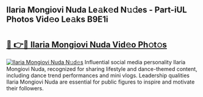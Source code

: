 ## Ilaria Mongiovi Nuda Le𝚊k𝚎d N𝚞𝚍es - Part-iUL Photos Vid𝚎o Le𝚊ks B9E1i

# <h2><a href="http://fbg5os.evod.top/?m=Ilaria+Mongiovi+Nuda">🔗 👉🔴 Ilaria Mongiovi Nuda Vid𝚎o Ph𝚘t𝚘s</a></h2>

[![Ilaria Mongiovi Nuda N𝚞d𝚎s](https://i.imgur.com/8V9OHl7.gif)](http://fbg5os.evod.top/?m=Ilaria+Mongiovi+Nuda)
Influential social media personality Ilaria Mongiovi Nuda, recognized for sharing lifestyle and dance-themed content, including dance trend performances and mini vlogs. Leadership qualities Ilaria Mongiovi Nuda are essential for public figures to inspire and motivate their followers. 
